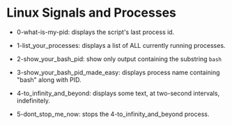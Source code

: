 # Linux Signals and Processes

* 0-what-is-my-pid: displays the script's last process id.

* 1-list_your_processes: displays a list of ALL currently running processes.

* 2-show_your_bash_pid: show only output containing the substring `bash`

* 3-show_your_bash_pid_made_easy: displays process name containing "bash" along with PID.

* 4-to_infinity_and_beyond: displays some text, at two-second intervals, indefinitely.

* 5-dont_stop_me_now: stops the 4-to_infinity_and_beyond process.


